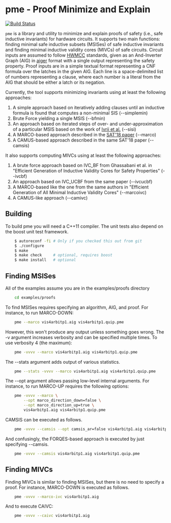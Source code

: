 pme - Proof Minimize and Explain
================

[![Build Status](https://travis-ci.org/ryanberryhill/pme.svg?branch=master)](https://travis-ci.org/ryanberryhill/pme)

`pme` is a library and utility to minimize and explain proofs of safety (i.e.,
safe inductive invariants) for hardware circuits. It supports two main
functions: finding minimal safe inductive subsets (MSISes) of safe inductive
invariants and finding minimal inductive validity cores (MIVCs) of safe
circuits. Circuit inputs are assumed to follow
[HWMCC](http://fmv.jku.at/hwmcc17/) standards, given as an And-Inverter Graph (AIG) in
[aiger](http://fmv.jku.at/aiger/) format with a single output representing the
safety property. Proof inputs are in a simple textual format representing a CNF
formula over the latches in the given AIG. Each line is a space-delimited list
of numbers representing a clause, where each number is a literal from the AIG
that should be either a latch or its negation.

Currently, the tool supports minimizing invariants using at least the following
approaches:

1. A simple approach based on iteratively adding clauses until an inductive
formula is found that computes a non-minimal SIS (--simplemin)
2. Brute Force yielding a single MSIS (--bfmin)
3. An approach based on iterated steps of over- and under-approximation
of a particular MSIS based on the work of
[Ivrii et al.](https://repositories.lib.utexas.edu/bitstream/handle/2152/26151/FMCAD_2014.pdf?sequence=2#page=127) (--sisi)
4. A MARCO-based approach described in the [SAT'18 paper](http://www.eecg.utoronto.ca/~veneris/18sat.pdf)
(--marco)
5. A CAMUS-based approach described in the same SAT'18 paper (--camsis)

It also supports computing MIVCs using at least the following approaches:

1. A brute force approach based on IVC\_BF from Ghassabani et al. in "Efficient
   Generation of Inductive Validity Cores for Safety Properties" (--ivcbf)
2. An approach based on IVC\_UCBF from the same paper (--ivcucbf)
3. A MARCO-based like the one from the same authors in "Efficient Generation of
   All Minimal Inductive Validity Cores" (--marcoivc)
4. A CAMUS-like approach (--camivc)

Building
---------

To build pme you will need a C++11 compiler. The unit tests also depend on the
boost unit test framework.

```bash
    $ autoreconf -fi # Only if you checked this out from git
    $ ./configure
    $ make
    $ make check     # optional, requires boost
    $ make install   # optional
```

Finding MSISes
---------------

All of the examples assume you are in the examples/proofs directory

```bash
    cd examples/proofs
```

To find MSISes requires specifying an algorithm, AIG, and proof. For instance,
to run MARCO-DOWN:

```bash
    pme --marco vis4arbitp1.aig vis4arbitp1.quip.pme
```

However, this won't produce any output unless something goes wrong. The -v
argument increases verbosity and can be specified multiple times. To use
verbosity 4 (the maximum):

```bash
    pme -vvvv --marco vis4arbitp1.aig vis4arbitp1.quip.pme
```

The --stats argument adds output of various statistics.

```bash
    pme --stats -vvvv --marco vis4arbitp1.aig vis4arbitp1.quip.pme
```

The --opt argument allows passing low-level internal arguments. For instance,
to run MARCO-UP requires the following options:

```bash
    pme -vvvv --marco \
        --opt marco_direction_down=false \
        --opt marco_direction_up=true \
        vis4arbitp1.aig vis4arbitp1.quip.pme
```

CAMSIS can be executed as follows.

```bash
    pme -vvvv --camsis --opt camsis_ar=false vis4arbitp1.aig vis4arbitp1.quip.pme
```

And confusingly, the FORQES-based approach is executed by just specifying
--camsis.

```bash
    pme -vvvv --camsis vis4arbitp1.aig vis4arbitp1.quip.pme
```


Finding MIVCs
---------------

Finding MIVCs is similar to finding MSISes, but there is no need to specify a
proof. For instance, MARCO-DOWN is executed as follows.

```bash
    pme -vvvv --marco-ivc vis4arbitp1.aig
```

And to execute CAIVC:

```bash
    pme -vvvv --caivc vis4arbitp1.aig
```

